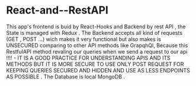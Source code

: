 # React-and--RestAPI
This app's frontend is buid by React-Hooks and Backend by rest API , the State is managed with Redux . 
The Backend accepts all kind of requests (GET , POST ...) wich makes it very functional but also makes is UNSECURED comparing to other API methods like GrapqhQl, Because this RestfulAPI
method revaling our queries when we send a request to our api  !!!! - IT IS A GOOD PRACTICE FOR UNDERSTANDING APIS AND ITS METHODS BUT IT IS MORE SECURE TO 
USE ONLY POST REQUEST FOR KEEPING QUERIES SECURED AND HIDDEN AND USE AS LESS ENDPOINTS AS POSSIBLE .
The Database is local MongoDB .
  
